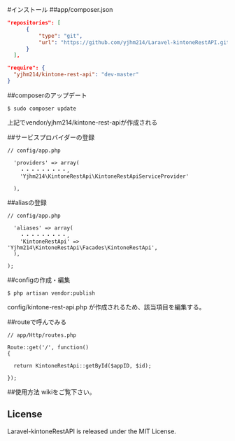 #インストール
##app/composer.json

```json
"repositories": [
      {
          "type": "git",
          "url": "https://github.com/yjhm214/Laravel-kintoneRestAPI.git"
      }
  ],

"require": {
  "yjhm214/kintone-rest-api": "dev-master"
}

```

##composerのアップデート
```
$ sudo composer update
```
上記でvendor/yjhm214/kintone-rest-apiが作成される


##サービスプロバイダーの登録
```
// config/app.php

  'providers' => array(
    ・・・・・・・・・,
    'Yjhm214\KintoneRestApi\KintoneRestApiServiceProvider'

  ),

```

##aliasの登録

```
// config/app.php

  'aliases' => array(
    ・・・・・・・・・,
    'KintoneRestApi' => 'Yjhm214\KintoneRestApi\Facades\KintoneRestApi',
  ),

);
```

##configの作成・編集
```
$ php artisan vendor:publish
```

config/kintone-rest-api.php が作成されるため、該当項目を編集する。



##routeで呼んでみる
```
// app/Http/routes.php

Route::get('/', function()
{

  return KintoneRestApi::getById($appID, $id);

});
```

##使用方法
wikiをご覧下さい。

## License
Laravel-kintoneRestAPI is released under the MIT License.